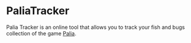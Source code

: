 # PaliaTracker
 
Palia Tracker is an online tool that allows you to track your fish and bugs collection of the game [Palia](https://palia.com/).